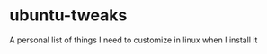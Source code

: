 ubuntu-tweaks
=============

A personal list of things I need to customize in linux when I install it
